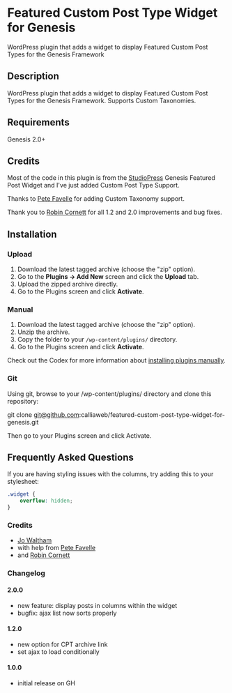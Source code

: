 # Featured Custom Post Type Widget for Genesis

WordPress plugin that adds a widget to display Featured Custom Post Types for the Genesis Framework

## Description

WordPress plugin that adds a widget to display Featured Custom Post Types for the Genesis Framework. Supports Custom Taxonomies.

## Requirements

Genesis 2.0+

## Credits
Most of the code in this plugin is from the <a href="http://www.studiopress.com/">StudioPress</a> Genesis Featured Post Widget and I've just added Custom Post Type Support.

Thanks to <a href="https://github.com/ahnlak">Pete Favelle</a> for adding Custom Taxonomy support.

Thank you to <a href="https://github.com/robincornett">Robin Cornett</a> for all 1.2 and 2.0 improvements and bug fixes.

## Installation

### Upload

1. Download the latest tagged archive (choose the "zip" option).
2. Go to the __Plugins -> Add New__ screen and click the __Upload__ tab.
3. Upload the zipped archive directly.
4. Go to the Plugins screen and click __Activate__.

### Manual

1. Download the latest tagged archive (choose the "zip" option).
2. Unzip the archive.
3. Copy the folder to your `/wp-content/plugins/` directory.
4. Go to the Plugins screen and click __Activate__.

Check out the Codex for more information about [installing plugins manually](http://codex.wordpress.org/Managing_Plugins#Manual_Plugin_Installation).

### Git

Using git, browse to your /wp-content/plugins/ directory and clone this repository:

git clone git@github.com:calliaweb/featured-custom-post-type-widget-for-genesis.git

Then go to your Plugins screen and click Activate.

## Frequently Asked Questions

If you are having styling issues with the columns, try adding this to your stylesheet:

```css
.widget {
	overflow: hidden;
}
```

### Credits
* [Jo Waltham](http://calliaweb.co.uk/)
* with help from [Pete Favelle](https://github.com/ahnlak)
* and [Robin Cornett](http://robincornett.com)

### Changelog

#### 2.0.0
* new feature: display posts in columns within the widget
* bugfix: ajax list now sorts properly

#### 1.2.0
* new option for CPT archive link
* set ajax to load conditionally

#### 1.0.0
* initial release on GH
